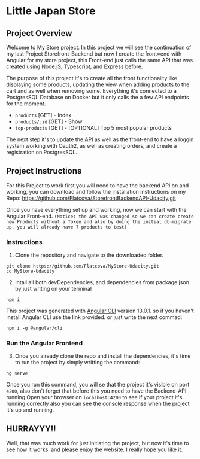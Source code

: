# Little Japan Store
## Project Overview

Welcome to My Store project. In this project we will see the continuation of my last Project Storefront-Backend but now I create the front=end with Angular for my store project, this Front-end just calls the same API that was created using Node.jS, Typescript, and Express before.

The purpose of this project it's to create all the front functionality like displaying some products, updating the view when adding products to the cart and as well when removing some. Everything it's connected to a PostgresSQL Database on Docker but it only calls the a few API endpoints for the moment.

- `products` [GET] - Index 
- `products/:id` [GET] - Show
- `top-products` [GET] - [OPTIONAL] Top 5 most popular products 

The next step it's to update the API as well as the front-end to have a loggin system working with Oauth2, as well as creating orders, and create a registration on PostgresSQL.

## Project Instructions

For this Project to work first you will need to have the backend API on and working, you can download and follow the installation instructions on my Repo:
https://github.com/Flatcova/StorefrontBackendAPI-Udacity.git

Once you have everything set up and working, now we can start with the Angular Front-end.
``(Notice: the API was changed so we can create create new Products without a Token and also by doing the initial db-migrate up, you will already have 7 products to test)``

### Instructions

1. Clone the repository and navigate to the downloaded folder.

```
git clone https://github.com/Flatcova/MyStore-Udacity.git
cd MyStore-Udacity
```

2. Intall all both devDependencies, and dependencies from package.json by just writing on your terminal
```
npm i
```

This project was generated with [Angular CLI](https://github.com/angular/angular-cli) version 13.0.1. so if you haven't install Angular CLI use the link provided. or just write the next commad:

```
npm i -g @angular/cli
```

### Run the Angular Frontend

3. Once you already clone the repo and install the dependencies, it's time to run the project by simply writting the command: 

```
ng serve
```

Once you run this command, you will se that the project it's visible on port ``4200``, also don't forget that before this you need to have the Backend-API running
Open your browser on ``localhost:4200`` to see if your project it's running correctly also you can see the console response when the project it's up and running.

## HURRAYYY!!

Well, that was much work for just initiating the project, but now it's time to see how it works. and please enjoy the website. I really hope you like it.
